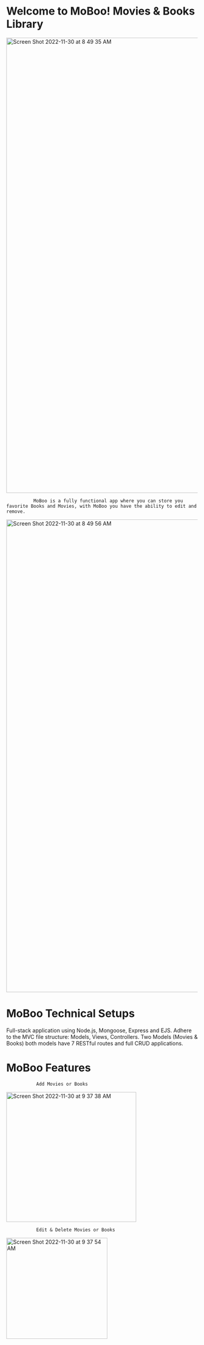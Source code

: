 # Welcome to MoBoo! Movies & Books Library

<img width="1199" alt="Screen Shot 2022-11-30 at 8 49 35 AM" src="https://user-images.githubusercontent.com/117474127/204835848-8f1bce9f-a07a-4de5-862a-5752bdc1081e.png">


              MoBoo is a fully functional app where you can store you favorite Books and Movies, with MoBoo you have the ability to edit and remove.


<img width="1245" alt="Screen Shot 2022-11-30 at 8 49 56 AM" src="https://user-images.githubusercontent.com/117474127/204838844-10f9e48c-3b5d-4f37-8923-e7b761fae798.png">



# MoBoo Technical Setups 
Full-stack application using Node.js, Mongoose, Express and EJS.
Adhere to the MVC file structure: Models, Views, Controllers.
Two Models (Movies & Books) both models have 7 RESTful routes and full CRUD applications.


# MoBoo Features



               Add Movies or Books
  
 
<img width="342" alt="Screen Shot 2022-11-30 at 9 37 38 AM" src="https://user-images.githubusercontent.com/117474127/204841386-0f7f60ac-637e-41f0-a2e0-b971134dcc79.png">



               Edit & Delete Movies or Books
 
 
 
 
 <img width="266" alt="Screen Shot 2022-11-30 at 9 37 54 AM" src="https://user-images.githubusercontent.com/117474127/204841586-0ad79b98-e265-4af5-a747-de19f04b6601.png">

 
